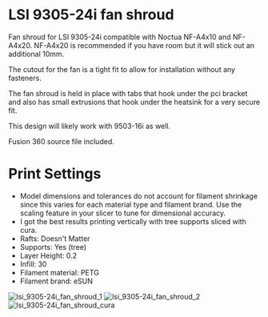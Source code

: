 # LSI 9305-24i fan shroud

Fan shroud for LSI 9305-24i compatible with Noctua NF-A4x10 and NF-A4x20. NF-A4x20 is recommended if you have room but it will stick out an additional 10mm.

The cutout for the fan is a tight fit to allow for installation without any fasteners.

The fan shroud is held in place with tabs that hook under the pci bracket and also has small extrusions that hook under the heatsink for a very secure fit.

This design will likely work with 9503-16i as well.

Fusion 360 source file included.

# Print Settings
- Model dimensions and tolerances do not account for filament shrinkage since this varies for each material type and filament brand. Use the scaling feature in your slicer to tune for dimensional accuracy.
- I got the best results printing vertically with tree supports sliced with cura.
- Rafts: Doesn't Matter
- Supports: Yes (tree)
- Layer Height: 0.2
- Infill: 30
- Filament material: PETG
- Filament brand: eSUN

![lsi_9305-24i_fan_shroud_1](https://user-images.githubusercontent.com/6842916/221388829-81121725-5718-4526-856d-34bf45d4dfc2.jpg)
![lsi_9305-24i_fan_shroud_2](https://user-images.githubusercontent.com/6842916/221388831-1edd33a1-ad7b-465a-bfbc-d6f30690afe0.jpg)
![lsi_9305-24i_fan_shroud_cura](https://user-images.githubusercontent.com/6842916/221388753-c85827c9-8e4b-42f4-8088-d33647c1506e.jpg)
